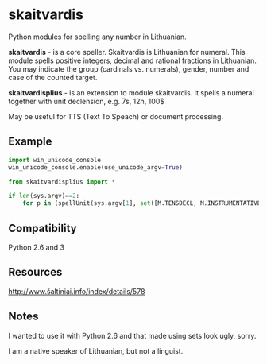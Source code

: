 # skaitvardis
Python modules for spelling any number in Lithuanian.

**skaitvardis** - is a core speller.
Skaitvardis is Lithuanian for numeral.
This module spells positive integers, decimal and rational fractions in Lithuanian.
You may indicate the group (cardinals vs. numerals), gender, number and case of the counted target.

**skaitvardisplius** - is an extension to module skaitvardis.
It spells a numeral together with unit declension, e.g.
7s, 12h, 100$

May be useful for TTS (Text To Speach) or document processing.

## Example
```python
import win_unicode_console
win_unicode_console.enable(use_unicode_argv=True)

from skaitvardisplius import *

if len(sys.argv)==2:
	for p in (spellUnit(sys.argv[1], set([M.TENSDECL, M.INSTRUMENTATIVE]))): print p
```

## Compatibility
Python 2.6 and 3

## Resources
http://www.šaltiniai.info/index/details/578

## Notes
I wanted to use it with Python 2.6 and that made using sets look ugly, sorry.

I am a native speaker of Lithuanian, but not a linguist.
